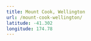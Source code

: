 ```yaml
---
title: Mount Cook, Wellington
url: /mount-cook-wellington/
latitude: -41.302
longitude: 174.78
---
```


